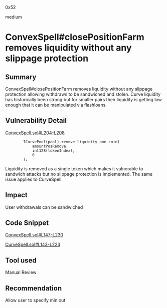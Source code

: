 0x52

medium

# ConvexSpell#closePositionFarm removes liquidity without any slippage protection

## Summary

ConvexSpell#closePositionFarm removes liquidity without any slippage protection allowing withdraws to be sandwiched and stolen. Curve liquidity has historically been strong but for smaller pairs their liquidity is getting low enough that it can be manipulated via flashloans. 

## Vulnerability Detail

[ConvexSpell.sol#L204-L208](https://github.com/sherlock-audit/2023-04-blueberry/blob/main/blueberry-core/contracts/spell/ConvexSpell.sol#L204-L208)

            ICurvePool(pool).remove_liquidity_one_coin(
                amountPosRemove,
                int128(tokenIndex),
                0
            );

Liquidity is removed as a single token which makes it vulnerable to sandwich attacks but no slippage protection is implemented. The same issue applies to CurveSpell.

## Impact

User withdrawals can be sandwiched

## Code Snippet

[ConvexSpell.sol#L147-L230](https://github.com/sherlock-audit/2023-04-blueberry/blob/main/blueberry-core/contracts/spell/ConvexSpell.sol#L147-L230)

[CurveSpell.sol#L143-L223](https://github.com/sherlock-audit/2023-04-blueberry/blob/main/blueberry-core/contracts/spell/CurveSpell.sol#L143-L223)

## Tool used

Manual Review

## Recommendation

Allow user to specify min out